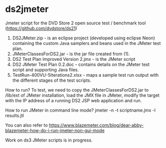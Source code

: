 # ds2jmeter
Jmeter script for the DVD Store 2 open source test / benchmark tool (https://github.com/dvdstore/ds21)

1. DS2JMeter.zip - is an eclipse project (developed using eclipse Neon) containing the custom Java samplers and beans used in the JMeter test plan.
2. JMeterClassesForDS2.jar - is the jar file created from (1).
3. DS2 Test Plan Improved Version 2.jmx - is the JMeter script
4. DS2 JMeter Test Plan 0.2.doc - contains details on the JMeter test script and supporting Java files.
5. TestRun-400VU-5Iterations2.xlsx - maps a sample test run output with the different stages of the test scripts.

How to run? 
To test, we need to copy the JMeterClassesForDS2.jar to /lib/ext of JMeter installation, load the JMX file in JMeter, modify the target with the IP address of a running DS2 JSP web application and run.

How to run JMeter in command line mode?
jmeter -n -t scriptname.jmx -l results.jtl

You can also refer to https://www.blazemeter.com/blog/dear-abby-blazemeter-how-do-i-run-jmeter-non-gui-mode

Work on ds3 JMeter scripts is in progress.
